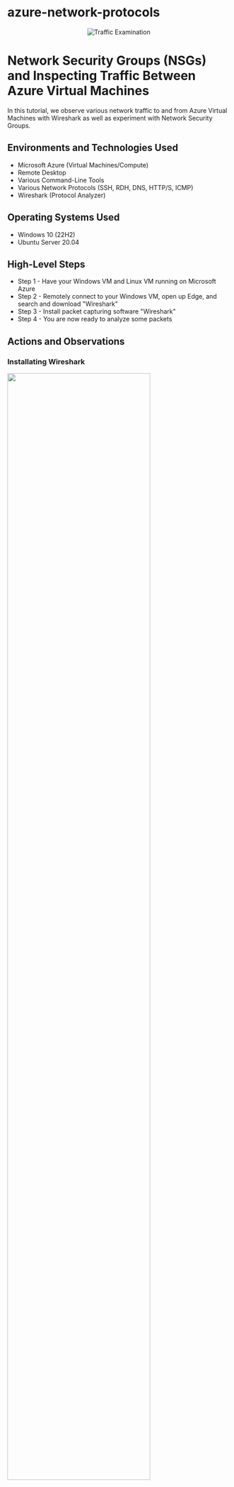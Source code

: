 # azure-network-protocols
<p align="center">
<img src="https://i.imgur.com/Ua7udoS.png" alt="Traffic Examination"/>
</p>



<h1>Network Security Groups (NSGs) and Inspecting Traffic Between Azure Virtual Machines</h1>
In this tutorial, we observe various network traffic to and from Azure Virtual Machines with Wireshark as well as experiment with Network Security Groups. <br />


<h2>Environments and Technologies Used</h2>


- Microsoft Azure (Virtual Machines/Compute)
- Remote Desktop
- Various Command-Line Tools
- Various Network Protocols (SSH, RDH, DNS, HTTP/S, ICMP)
- Wireshark (Protocol Analyzer)

<h2>Operating Systems Used </h2>

- Windows 10 (22H2)
- Ubuntu Server 20.04

<h2>High-Level Steps</h2>


- Step 1 - Have your Windows VM and Linux VM running on Microsoft Azure
- Step 2 - Remotely connect to your Windows VM, open up Edge, and search and download "Wireshark"
- Step 3 - Install packet capturing software "Wireshark"
- Step 4 - You are now ready to analyze some packets

<h2>Actions and Observations</h2>

<h3>Installating Wireshark</h3>


<p>
<img src="https://i.imgur.com/0245HNh.png" height="80%" width="80%"
</p>
<p>
Login to your Windows VM and open up "Microsoft Edge"
</p>
<br />

<p>
<img src="https://i.imgur.com/RMdFRJJ.png" height="60%" width="60%" 
</p>
<p>
From there, search up "Wireshark" Download this version of it.
</p>
<br />

<p>
<img src="https://i.imgur.com/5y0QMUZ.png" height="20%" width="20%" <p> <img src="https://i.imgur.com/kGZiea6.png" height="20%" width="20%" <p> <img src="https://i.imgur.com/Bx49QXR.png" height="20%" width="20%" <p> <img src="https://i.imgur.com/yLVMgw9.png" height="20%" width="20%" <p> <img src="https://i.imgur.com/If7a47q.png" height="20%" width="20%" <p> <img src="https://i.imgur.com/pjFmuYx.png" height="20%" width="20%" <p> <img src="https://i.imgur.com/RZzPgCh.png" height="20%" width="20%" <p> <img src="https://i.imgur.com/zFS7pyY.png" height="20%" width="20%"
</p>
<p>
Open the file and go through the installer.
<p>
<img src="https://i.imgur.com/0245HNh.png" height="80%" width="80%"
</p>
<br />

<p>
<img src="https://i.imgur.com/V1m6cOS.png" height="20%" width="20%" <p> <img src="https://i.imgur.com/YFxKLTy.png" height="20%" width="20%" <p> <img src="https://i.imgur.com/8xU1XLZ.png" height="20%" width="20%" <p> <img src="https://i.imgur.com/xGXfbSO.png" height="20%" width="20%" <p> <img src="https://i.imgur.com/DR0ibkJ.png" height="20%" width="20%" <p> <img src="https://i.imgur.com/YG7vYF0.png" height="20%" width="20%" <p> <img src="https://i.imgur.com/V1m6cOS.png" height="20%" width="20%" <p>
</p>
<p>
Now, you'll be promtpted to install "Ncap". Go through the setup just like Wireshark.

</p>
<br />

<p>

<img src="https://i.imgur.com/snhWpOP.png" height="60%" width="60%" 
</p>
<p>
At this point, Wireshark should be installed. Go ahead and open it up using the search bar.
<img src="https://i.imgur.com/RMdFRJJ.png" height="60%" width="60%" 
</p>
<p>
</p>
<br />

<p>

<img src="https://i.imgur.com/O1BFj3u.png" height="60%" width="60%"
</p>
<p>
When first opening up Wireshark, a screen like this one should appear. Select "Ethernet" and continue. Note the constant influx of packets being received and sent. We are now ready to filter some packets.
</p>
<br />


<p>
<img src="https://i.imgur.com/snhWpOP.png" height="60%" width="60%" 
</p>
<p>
In the Wireshark search bar, write down "ICMP" to filter for ICMP traffic only.
</p>
<br />


<p>
<img src="https://i.imgur.com/snhWpOP.png" height="60%" width="60%" 
</p>
<p>
On Azure find the private address of the linux vm. To do, goto virtual machines → [your linux machine name] → Overview. There should be a networking tab. Grab the private ip adress.
<img src="https://i.imgur.com/5y0QMUZ.png" height="20%" width="20%" <p> <img src="https://i.imgur.com/kGZiea6.png" height="20%" width="20%" <p> <img src="https://i.imgur.com/Bx49QXR.png" height="20%" width="20%" <p> <img src="https://i.imgur.com/yLVMgw9.png" height="20%" width="20%" <p> <img src="https://i.imgur.com/If7a47q.png" height="20%" width="20%" <p> <img src="https://i.imgur.com/pjFmuYx.png" height="20%" width="20%" <p> <img src="https://i.imgur.com/RZzPgCh.png" height="20%" width="20%" <p> <img src="https://i.imgur.com/zFS7pyY.png" height="20%" width="20%"
</p>
<p>
Open the file and go through the installer.
</p>
<br />

<p>
<img src="https://i.imgur.com/V1m6cOS.png" height="20%" width="20%" <p> <img src="https://i.imgur.com/YFxKLTy.png" height="20%" width="20%" <p> <img src="https://i.imgur.com/8xU1XLZ.png" height="20%" width="20%" <p> <img src="https://i.imgur.com/xGXfbSO.png" height="20%" width="20%" <p> <img src="https://i.imgur.com/DR0ibkJ.png" height="20%" width="20%" <p> <img src="https://i.imgur.com/YG7vYF0.png" height="20%" width="20%" <p> <img src="https://i.imgur.com/V1m6cOS.png" height="20%" width="20%" <p>
</p>
<p>
Now, you'll be promtpted to install "Ncap". Go through the setup just like Wireshark.
</p>
<br />

<p>
<img src="https://i.imgur.com/snhWpOP.png" height="80%" width="80%" 
</p>
<p>

</p>
<br />

<p>
<img src="https://i.imgur.com/snhWpOP.png" height="60%" width="60%" 
</p>
<p>
Once you have the ip adress open up "Powershell" and "ping [private address]". You'll notice that while you're pinging the linux VM, Wireshark is also working in the background, capturing those packets. You should be able to see the packets in Wireshark.
</p>
<br />
